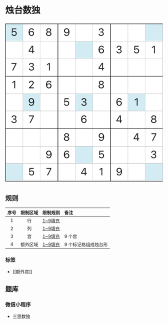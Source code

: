 # 烛台数独

![题](../../../../../images/sudoku/烛台数独.jpeg)

## 规则

| 序号  | 限制区域 | 限制规则    | 备注          |
|:---:|:----:|:--------|:------------|
|  1  |  行   | [1~9填充] |             |
|  2  |  列   | [1~9填充] |             |
|  3  |  宫   | [1~9填充] | 9 个宫        |
|  4  | 额外区域 | [1~9填充] | 9 个标记格组成烛台形 |

### 标签

- [[额外宫]]

## 题库

### 微信小程序

- 三思数独

[1~9填充]: ../../../../../rules.md#1to9填充
